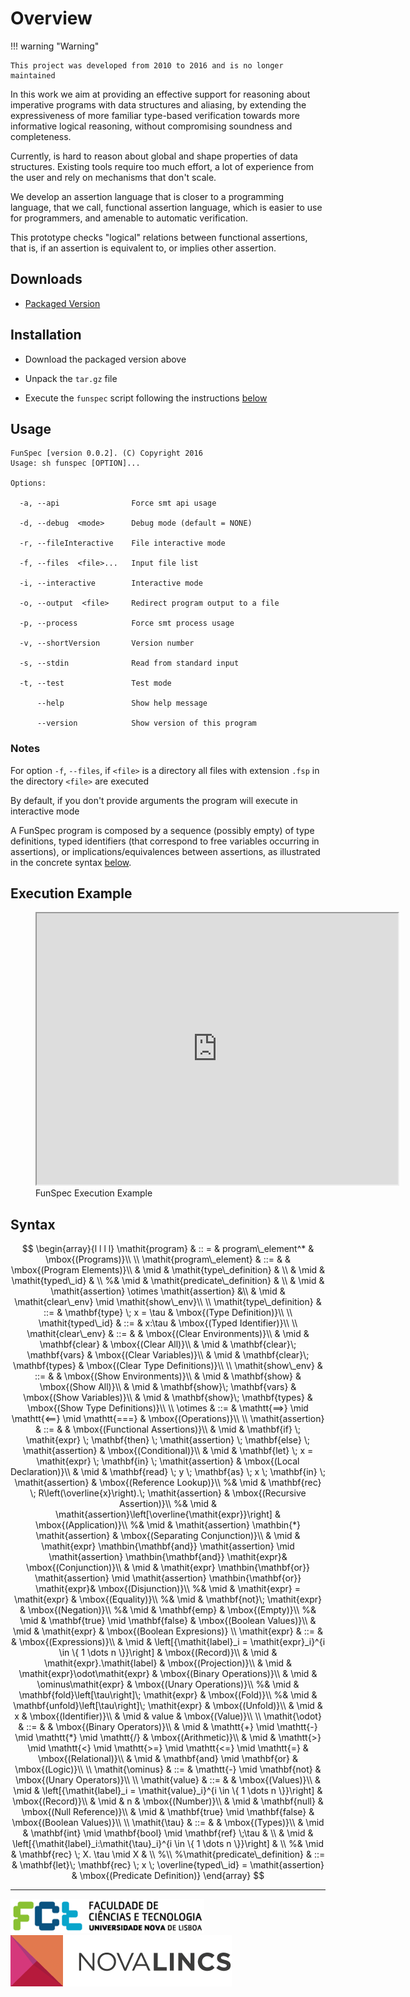 # Overview

!!! warning "Warning"

    This project was developed from 2010 to 2016 and is no longer maintained

In this work we aim at providing an effective support for reasoning about
imperative programs with data structures and aliasing, by extending the
expressiveness of more familiar type-based verification towards more informative
logical reasoning, without compromising soundness and completeness.

Currently, is hard to reason about global and shape properties of data
structures. Existing tools require too much effort, a lot of experience from the
user and rely on mechanisms that don't scale.

We develop an assertion language that is closer to a programming language, that
we call, functional assertion language, which is easier to use for programmers,
and amenable to automatic verification.

This prototype checks "logical" relations between functional assertions, that
is, if an assertion is equivalent to, or implies other assertion.

## Downloads

- [Packaged Version][prototype]

## Installation

- Download the packaged version above

- Unpack the `tar.gz` file

- Execute the `funspec` script following the instructions [below](#usage)

## Usage

```
FunSpec [version 0.0.2]. (C) Copyright 2016
Usage: sh funspec [OPTION]...

Options:

  -a, --api                Force smt api usage

  -d, --debug  <mode>      Debug mode (default = NONE)

  -r, --fileInteractive    File interactive mode

  -f, --files  <file>...   Input file list

  -i, --interactive        Interactive mode

  -o, --output  <file>     Redirect program output to a file

  -p, --process            Force smt process usage

  -v, --shortVersion       Version number

  -s, --stdin              Read from standard input

  -t, --test               Test mode

      --help               Show help message

      --version            Show version of this program
```

### Notes

For option `-f`, `--files`, if `<file>` is a directory all files with
extension `.fsp` in the directory `<file>` are executed

By default, if you don't provide arguments the program will execute in
interactive mode

A FunSpec program is composed by a sequence (possibly empty) of type
definitions, typed identifiers (that correspond to free variables occurring in
assertions), or implications/equivalences between assertions, as illustrated in
the concrete syntax [below](#syntax).

## Execution Example

<figure markdown>
<iframe width="578" height="434" src="https://www.youtube.com/embed/KB9wWof3eBI" title="FunSpec Execution Example" allow="accelerometer; autoplay; clipboard-write; encrypted-media; gyroscope; picture-in-picture" allowfullscreen></iframe>
<figcaption>FunSpec Execution Example</figcaption>
</figure>

## Syntax

$$
\begin{array}{l l l l} 
\mathit{program} & :: = & program\_element^* & \mbox{(Programs)}\\
\\
\mathit{program\_element} & ::= & & \mbox{(Program Elements)}\\ 
& \mid & \mathit{type\_definition} & \\
& \mid & \mathit{typed\_id} & \\
%& \mid & \mathit{predicate\_definition} & \\
& \mid & \mathit{assertion} \otimes \mathit{assertion} &\\
& \mid & \mathit{clear\_env} \mid \mathit{show\_env}\\
\\
\mathit{type\_definition} & ::= & \mathbf{type} \; x = \tau & \mbox{(Type Definition)}\\ 
\\
\mathit{typed\_id} & ::= & x:\tau & \mbox{(Typed Identifier)}\\ 
\\
\mathit{clear\_env} & ::= & & \mbox{(Clear Environments)}\\
& \mid & \mathbf{clear} & \mbox{(Clear All)}\\
& \mid & \mathbf{clear}\; \mathbf{vars} & \mbox{(Clear Variables)}\\
& \mid & \mathbf{clear}\; \mathbf{types} & \mbox{(Clear Type Definitions)}\\
\\
\mathit{show\_env} & ::= & & \mbox{(Show Environments)}\\
& \mid & \mathbf{show} & \mbox{(Show All)}\\
& \mid & \mathbf{show}\; \mathbf{vars} & \mbox{(Show Variables)}\\
& \mid & \mathbf{show}\; \mathbf{types} & \mbox{(Show Type Definitions)}\\
\\
\otimes & ::= & \mathtt{==>} \mid \mathtt{<==} \mid \mathtt{===} & \mbox{(Operations)}\\ 
\\
\mathit{assertion} & ::= & & \mbox{(Functional Assertions)}\\ 
& \mid & \mathbf{if} \; \mathit{expr} \; \mathbf{then} \; \mathit{assertion} \; \mathbf{else} \; \mathit{assertion} & \mbox{(Conditional)}\\ 
& \mid & \mathbf{let} \; x = \mathit{expr} \; \mathbf{in} \; \mathit{assertion} & \mbox{(Local Declaration)}\\ 
& \mid & \mathbf{read} \; y \; \mathbf{as} \; x \; \mathbf{in} \; \mathit{assertion} & \mbox{(Reference Lookup)}\\
%& \mid & \mathbf{rec} \; R\left(\overline{x}\right).\; \mathit{assertion} & \mbox{(Recursive Assertion)}\\
%& \mid & \mathit{assertion}\left[\overline{\mathit{expr}}\right] & \mbox{(Application)}\\
%& \mid & \mathit{assertion} \mathbin{*} \mathit{assertion} & \mbox{(Separating Conjunction)}\\
& \mid & \mathit{expr} \mathbin{\mathbf{and}} \mathit{assertion} \mid \mathit{assertion} \mathbin{\mathbf{and}} \mathit{expr}& \mbox{(Conjunction)}\\
& \mid & \mathit{expr} \mathbin{\mathbf{or}} \mathit{assertion} \mid \mathit{assertion} \mathbin{\mathbf{or}} \mathit{expr}& \mbox{(Disjunction)}\\
%& \mid & \mathit{expr} = \mathit{expr} & \mbox{(Equality)}\\
%& \mid & \mathbf{not}\; \mathit{expr} & \mbox{(Negation)}\\
%& \mid & \mathbf{emp} & \mbox{(Empty)}\\
%& \mid & \mathbf{true} \mid \mathbf{false} & \mbox{(Boolean Values)}\\
& \mid & \mathit{expr} & \mbox{(Boolean Expresions)}
\\
\mathit{expr} & ::= & & \mbox{(Expressions)}\\ 
& \mid & \left[{\mathit{label}_i = \mathit{expr}_i}^{i \in \{ 1 \dots n \}}\right] & \mbox{(Record)}\\
& \mid & \mathit{expr}.\mathit{label} & \mbox{(Projection)}\\
& \mid & \mathit{expr}\odot\mathit{expr} & \mbox{(Binary Operations)}\\
& \mid & \ominus\mathit{expr} & \mbox{(Unary Operations)}\\
%& \mid & \mathbf{fold}\left[\tau\right]\; \mathit{expr} & \mbox{(Fold)}\\
%& \mid & \mathbf{unfold}\left[\tau\right]\; \mathit{expr} & \mbox{(Unfold)}\\
& \mid & x & \mbox{(Identifier)}\\
& \mid & value & \mbox{(Value)}\\
\\
\mathit{\odot} & ::= & & \mbox{(Binary Operators)}\\ 
& \mid & \mathtt{+} \mid \mathtt{-} \mid \mathtt{*} \mid \mathtt{/} & \mbox{(Arithmetic)}\\
& \mid & \mathtt{>} \mid \mathtt{<} \mid \mathtt{>=} \mid \mathtt{<=} \mid \mathtt{=} & \mbox{(Relational)}\\
& \mid & \mathbf{and} \mid \mathbf{or} & \mbox{(Logic)}\\
\\
\mathit{\ominus} & ::= & \mathtt{-} \mid \mathbf{not} & \mbox{(Unary Operators)}\\ 
\\
\mathit{value} & ::= & & \mbox{(Values)}\\ 
& \mid & \left[{\mathit{label}_i = \mathit{value}_i}^{i \in \{ 1 \dots n \}}\right] & \mbox{(Record)}\\
& \mid & n & \mbox{(Number)}\\
& \mid & \mathbf{null} & \mbox{(Null Reference)}\\
& \mid & \mathbf{true} \mid \mathbf{false} & \mbox{(Boolean Values)}\\
\\
\mathit{\tau} & ::= & & \mbox{(Types)}\\ 
& \mid & \mathbf{int} \mid \mathbf{bool} \mid \mathbf{ref} \;\tau & \\
& \mid & \left[{\mathit{label}_i:\mathit{\tau}_i}^{i \in \{ 1 \dots n \}}\right] & \\
%& \mid & \mathbf{rec} \; X. \tau \mid X & \\
%\\
%\mathit{predicate\_definition} & ::= & \mathbf{let}\; \mathbf{rec} \; x \; \overline{typed\_id} =  \mathit{assertion} & \mbox{(Predicate Definition)}
\end{array}
$$

---

<img src="img/fctunl.png" alt="FCT">
<img src="img/logo_novalincs.png" alt="NOVA-LINCS">

[prototype]: prototype/funspec3.tar.gz
